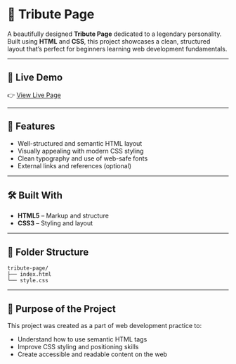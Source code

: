 # 🌟 Tribute Page

A beautifully designed **Tribute Page** dedicated to a legendary personality. Built using **HTML** and **CSS**, this project showcases a clean, structured layout that’s perfect for beginners learning web development fundamentals.

---

## 🚀 Live Demo

👉 [View Live Page](https://tribute-html-css.netlify.app/)  


---

## 📌 Features

- Well-structured and semantic HTML layout
- Visually appealing with modern CSS styling
- Clean typography and use of web-safe fonts
- External links and references (optional)

---

## 🛠️ Built With

- **HTML5** – Markup and structure
- **CSS3** – Styling and layout

---

## 📁 Folder Structure
```plaintext
tribute-page/
├── index.html
└── style.css
```
---

## 🎯 Purpose of the Project

This project was created as a part of web development practice to:

- Understand how to use semantic HTML tags
- Improve CSS styling and positioning skills
- Create accessible and readable content on the web

